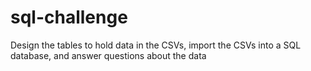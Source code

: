 # sql-challenge
Design the tables to hold data in the CSVs, import the CSVs into a SQL database, and answer questions about the data
